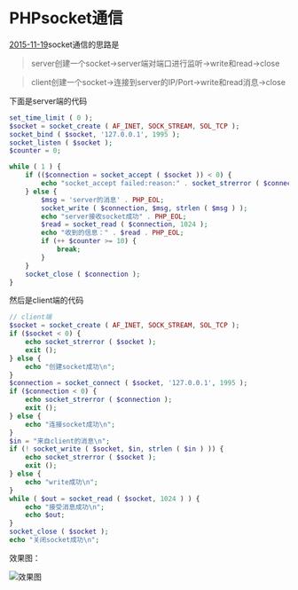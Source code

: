# PHPsocket通信 

[2015-11-19][0]socket通信的思路是

> server创建一个socket->server端对端口进行监听->write和read->close

> client创建一个socket->连接到server的IP/Port->write和read消息->close

下面是server端的代码
```php
set_time_limit ( 0 );
$socket = socket_create ( AF_INET, SOCK_STREAM, SOL_TCP );
socket_bind ( $socket, '127.0.0.1', 1995 );
socket_listen ( $socket );
$counter = 0;

while ( 1 ) {
    if (($connection = socket_accept ( $socket )) < 0) {
        echo "socket_accept failed:reason:" . socket_strerror ( $connection ) . PHP_EOL;
    } else {
        $msg = 'server的消息' . PHP_EOL;
        socket_write ( $connection, $msg, strlen ( $msg ) );
        echo "server接收socket成功" . PHP_EOL;
        $read = socket_read ( $connection, 1024 );
        echo "收到的信息：" . $read . PHP_EOL;
        if (++ $counter >= 10) {
            break;
        }
    }
    socket_close ( $connection );
}
```

然后是client端的代码
```php
// client端
$socket = socket_create ( AF_INET, SOCK_STREAM, SOL_TCP );
if ($socket < 0) {
    echo socket_strerror ( $socket );
    exit ();
} else {
    echo "创建socket成功\n";
}
$connection = socket_connect ( $socket, '127.0.0.1', 1995 );
if ($connection < 0) {
    echo socket_strerror ( $connection );
    exit ();
} else {
    echo "连接socket成功\n";
}
$in = "来自client的消息\n";
if (! socket_write ( $socket, $in, strlen ( $in ) )) {
    echo socket_strerror ( $socket );
    exit ();
} else {
    echo "write成功\n";
}
while ( $out = socket_read ( $socket, 1024 ) ) {
    echo "接受消息成功\n";
    echo $out;
}
socket_close ( $socket );
echo "关闭socket成功\n";
```

效果图：

![效果图][1]

[0]: https://www.jwlchina.cn/2015/11/19/PHPsocket通信/
[1]: http://cl.ly/image/2041270g452m/QQ%E6%88%AA%E5%9B%BE20151115194608.png